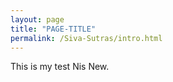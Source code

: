 ```yaml
---
layout: page
title: "PAGE-TITLE"
permalink: /Siva-Sutras/intro.html
---
```


This is my test Nis New.